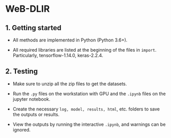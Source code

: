 # WeB-DLIR

## 1. Getting started

- All methods are implemented in Python (Python 3.6+).

- All required libraries are listed at the beginning of the files in `import`. Particularly, tensorflow-1.14.0, keras-2.2.4.

## 2. Testing
- Make sure to unzip all the zip files to get the datasets.

- Run the `.py` files on the workstation with GPU and the `.ipynb` files on the jupyter notebook.

- Create the necessary `log, model, results, html`, etc. folders to save the outputs or results.

- View the outputs by running the interactive `.ipynb`, and warnings can be ignored.
